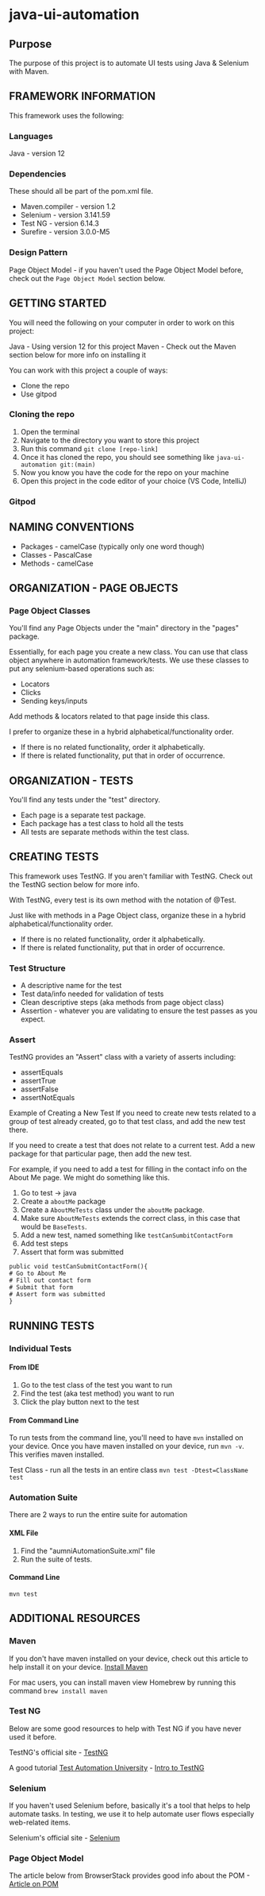 # java-ui-automation

## Purpose
The purpose of this project is to automate UI tests using Java & Selenium with Maven.

## FRAMEWORK INFORMATION
This framework uses the following:

### Languages
Java - version 12

### Dependencies
These should all be part of the pom.xml file.

* Maven.compiler - version 1.2
* Selenium - version 3.141.59
* Test NG - version 6.14.3
* Surefire - version 3.0.0-M5

### Design Pattern
Page Object Model - if you haven't used the Page Object Model before, check out the `Page Object Model` section below.

## GETTING STARTED
You will need the following on your computer in order to work on this project:

Java - Using version 12 for this project
Maven - Check out the Maven section below for more info on installing it

You can work with this project a couple of ways:
* Clone the repo
* Use gitpod

### Cloning the repo
1. Open the terminal
2. Navigate to the directory you want to store this project
3. Run this command `git clone [repo-link]`
4. Once it has cloned the repo, you should see something like `java-ui-automation git:(main)`
4. Now you know you have the code for the repo on your machine
5. Open this project in the code editor of your choice (VS Code, IntelliJ)

### Gitpod

## NAMING CONVENTIONS
* Packages - camelCase (typically only one word though)
* Classes - PascalCase
* Methods - camelCase

## ORGANIZATION - PAGE OBJECTS
### Page Object Classes
You'll find any Page Objects under the "main" directory in the "pages" package.

Essentially, for each page you create a new class. You can use that class object anywhere in automation framework/tests. We use these classes to put any selenium-based operations such as:

* Locators
* Clicks
* Sending keys/inputs

Add methods & locators related to that page inside this class.

I prefer to organize these in a hybrid alphabetical/functionality order.

* If there is no related functionality, order it alphabetically.
* If there is related functionality, put that in order of occurrence.

## ORGANIZATION - TESTS
You'll find any tests under the "test" directory.

* Each page is a separate test package.
* Each package has a test class to hold all the tests
* All tests are separate methods within the test class.

## CREATING TESTS
This framework uses TestNG. If you aren't familiar with TestNG. Check out the TestNG section below for more info.

With TestNG, every test is its own method with the notation of @Test.

Just like with methods in a Page Object class, organize these in a hybrid alphabetical/functionality order.

* If there is no related functionality, order it alphabetically.
* If there is related functionality, put that in order of occurrence.

### Test Structure
* A descriptive name for the test
* Test data/info needed for validation of tests
* Clean descriptive steps (aka methods from page object class)
* Assertion - whatever you are validating to ensure the test passes as you expect.

### Assert
TestNG provides an "Assert" class with a variety of asserts including:

* assertEquals
* assertTrue
* assertFalse
* assertNotEquals

Example of Creating a New Test
If you need to create new tests related to a group of test already created, go to that test class, and add the new test there.

If you need to create a test that does not relate to a current test. Add a new package for that particular page, then add the new test.

For example, if you need to add a test for filling in the contact info on the About Me page. We might do something like this.

1. Go to test -> java
2. Create a `aboutMe` package
3. Create a `AboutMeTests` class under the `aboutMe` package.
4. Make sure `AboutMeTests` extends the correct class, in this case that would be `BaseTests`.
5. Add a new test, named something like `testCanSumbitContactForm`
6. Add test steps
7. Assert that form was submitted

```@Test
public void testCanSubmitContactForm(){
# Go to About Me
# Fill out contact form
# Submit that form
# Assert form was submitted
}
```

## RUNNING TESTS
### Individual Tests
#### From IDE

1. Go to the test class of the test you want to run
2. Find the test (aka test method) you want to run
3. Click the play button next to the test

#### From Command Line

To run tests from the command line, you'll need to have `mvn` installed on your device. Once you have maven installed on your device, run `mvn -v`. This verifies maven installed.

Test Class - run all the tests in an entire class
`mvn test -Dtest=ClassName test`

### Automation Suite
There are 2 ways to run the entire suite for automation

#### XML File

1. Find the "aumniAutomationSuite.xml" file
2. Run the suite of tests.

#### Command Line
`mvn test`

## ADDITIONAL RESOURCES
### Maven
If you don't have maven installed on your device, check out this article to help install it on your device. [Install Maven](https://www.baeldung.com/install-maven-on-windows-linux-mac)

For mac users, you can install maven view Homebrew by running this command 
`brew install maven` 

### Test NG
Below are some good resources to help with Test NG if you have never used it before.

TestNG's official site - [TestNG](https://testng.org/doc/)

A good tutorial [Test Automation University](https://testautomationu.applitools.com/) - [Intro to TestNG](https://testautomationu.applitools.com/introduction-to-testng/index.html)

### Selenium
If you haven't used Selenium before, basically it's a tool that helps to help automate tasks. In testing, we use it to help automate user flows especially web-related items.

Selenium's official site - [Selenium](https://www.theredx.com/)

### Page Object Model
The article below from BrowserStack provides good info about the POM - [Article on POM](https://www.browserstack.com/guide/page-object-model-in-selenium)